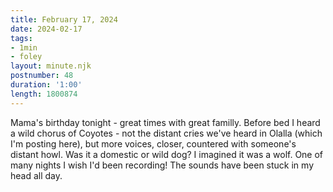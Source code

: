 ```yaml
---
title: February 17, 2024
date: 2024-02-17
tags:
- 1min
- foley
layout: minute.njk
postnumber: 48
duration: '1:00'
length: 1800874
---
```

Mama's birthday tonight - great times with great familly. Before bed I heard a wild chorus of Coyotes - not the distant cries we've heard in Olalla (which I'm posting here), but more voices, closer, countered with someone's distant howl. Was it a domestic or wild dog? I imagined it was a wolf. One of many nights I wish I'd been recording! The sounds have been stuck in my head all day.  


